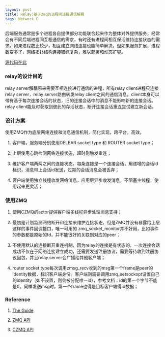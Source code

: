 ```yaml
---
layout: post
title: Relay:基于zmq的进程间连接通信解耦
tags: Network C
---
```

后端服务通常是多个进程各自提供部分功能联合起来作为整体对外提供服务，经常会有不同后端进程间互相通信的需求，有时还有进程间相互保活维持连接状态的需求。如果进程数比较少，相互建立网络连接也能简单解决，但如果服务扩展，进程数变多了，网络拓扑结构连接错综复杂，难以部署和动态扩容。

[源代码在此](https://github.com/longzhiri/relay)

### relay的设计目的

relay server解耦原来需要互相连接进行通信的进程，所有relay client进程只连接relay server，relay server路由转发relay client之间的通信消息。client本身可以带有基于每次连接会话的状态，旧的连接会话中的消息不能影响新的连接会话。relay client能及时获取到彼此的存活状态，断开连接会话重连尝试建立新会话。

### 设计方案

使用ZMQ作为底层网络连接和消息通信机制，简化实现，跨平台，高效。

1. 客户端，服务端分别使用DELEAR socket type 和 ROUTER socket type；

2. 上层使用心跳检测网络连接状态，超时则触发重连；

3. 维护客户端两两之间的连接状态，每条连接是一个连接会话，用递增的会话id标识，消息带上会话id发送，过期的会话消息会被丢弃；

4. 客户端使用独立线程收发网络消息，应用层异步收发消息，不阻塞主线程，使用起来更灵活；

### 使用ZMQ

1. 使用CZMQ的actor提供客户端多线程异步处理消息支持；

2. 最初是计划监测网络断开和连接来维护连接状态，但是ZMQ并没有暴露给上层这样的事件回调接口，唯一可用的
zmq_socket_monitor并不好用，比如事件的参数都是原始的fd，并不能很好的关联到对应的peer；

3. 不使用默认的连接断开重连机制，因为relay的连接是有状态的，一次连接会话成功不仅在于网络连接建立成功，还需要发送注册协议，需要等待收到注册协议回包，并且relay server会广播给其他客户端；

4. router socket type每次调用zmsg_recv收到的msg第一个frame是peer的identity数据，标识客户端身份。客户端则需要调用zmq_setsockopt设置自己的identity（如不设置，则会被分配唯一id），参考文档：id的第一个字节不能是0。同样发送msg时，第一个frame也得是目标客户端得id数据；

### Reference

1. [The Guide](https://zguide.zeromq.org/)

2. [ZMQ API](http://api.zeromq.org/)

3. [CZMQ API](http://czmq.zeromq.org/czmq4-0:_start)



